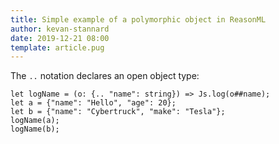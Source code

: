 ```yaml
---
title: Simple example of a polymorphic object in ReasonML
author: kevan-stannard
date: 2019-12-21 08:00
template: article.pug
---
```


The `..` notation declares an open object type:

```reasonml
let logName = (o: {.. "name": string}) => Js.log(o##name);
let a = {"name": "Hello", "age": 20};
let b = {"name": "Cybertruck", "make": "Tesla"};
logName(a);
logName(b);
```
